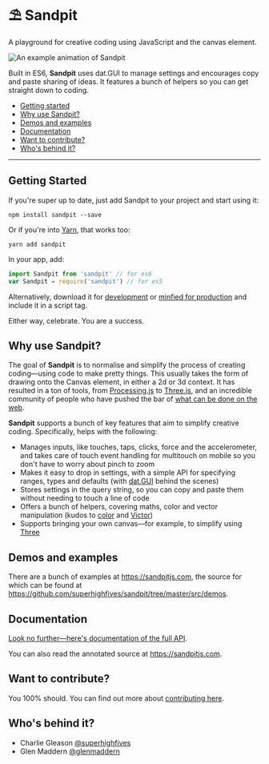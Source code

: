 ⛱ Sandpit
==========

A playground for creative coding using JavaScript and the canvas element.

![An example animation of Sandpit](https://sandpitjs.com/assets/images/animation.gif)

Built in ES6, **Sandpit** uses dat.GUI to manage settings and encourages copy and paste sharing of ideas. It features a bunch of helpers so you can get straight down to coding.

- [Getting started](#getting-started)
- [Why use Sandpit?](#why-use-sandpit)
- [Demos and examples](#demos-and-examples)
- [Documentation](#documentation)
- [Want to contribute?](#want-to-contribute)
- [Who's behind it?](#whos-behind-it)

---

## Getting Started

If you're super up to date, just add Sandpit to your project and start using it:

``` shell
npm install sandpit --save
```

Or if you're into [Yarn](https://github.com/yarnpkg/yarn), that works too:

``` shell
yarn add sandpit
```

In your app, add:

``` js
import Sandpit from 'sandpit' // for es6
var Sandpit = require('sandpit') // for es5
```

Alternatively, download it for [development](https://sandpitjs.com/dist/sandpit.js) or [minfied for production](https://sandpitjs.com/dist/sandpit.min.js) and include it in a script tag.

Either way, celebrate. You are a success.



## Why use Sandpit?

The goal of **Sandpit** is to normalise and simplify the process of creating coding—using code to make pretty things. This usually takes the form of drawing onto the Canvas element, in either a 2d or 3d context. It has resulted in a ton of tools, from [Processing.js](http://processingjs.org/) to [Three.js](http://threejs.org/), and an incredible community of people who have pushed the bar of [what can be done on the web](https://github.com/superhighfives/sandpit/wiki/Inspiration).

**Sandpit** supports a bunch of key features that aim to simplify creative coding. Specifically, helps with the following:
- Manages inputs, like touches, taps, clicks, force and the accelerometer, and takes care of touch event handling for multitouch on mobile so you don't have to worry about pinch to zoom
- Makes it easy to drop in settings, with a simple API for specifying ranges, types and defaults (with [dat.GUI](https://github.com/dataarts/dat.gui) behind the scenes)
- Stores settings in the query string, so you can copy and paste them without needing to touch a line of code
- Offers a bunch of helpers, covering maths, color and vector manipulation (kudos to [color](https://github.com/Qix-/color) and [Victor](http://victorjs.org/))
- Supports bringing your own canvas—for example, to simplify using [Three](http://threejs.org/)



## Demos and examples
There are a bunch of examples at <https://sandpitjs.com>, the source for which can be found at <https://github.com/superhighfives/sandpit/tree/master/src/demos>.



## Documentation
[Look no further—here's documentation of the full API](https://github.com/superhighfives/sandpit/wiki/Documentation).

You can also read the annotated source at <https://sandpitjs.com>.



## Want to contribute?

You 100% should. You can find out more about [contributing here](https://github.com/superhighfives/sandpit/blob/master/CONTRIBUTING.md).



## Who's behind it?

- Charlie Gleason [@superhighfives](https://twitter.com/superhighfives/)
- Glen Maddern [@glenmaddern](https://twitter.com/glenmaddern/)
